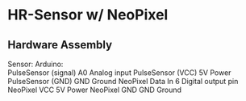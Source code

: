 # HR-Sensor w/ NeoPixel

## Hardware Assembly

Sensor:               Arduino: <br/>
PulseSensor (signal)  A0	  Analog input
PulseSensor (VCC)	    5V	  Power
PulseSensor (GND)	    GND	  Ground
NeoPixel Data In	    6	    Digital output pin
NeoPixel VCC	        5V	  Power
NeoPixel GND	        GND	  Ground
